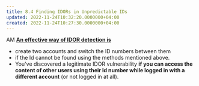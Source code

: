 ```yaml
---
title: 8.4 Finding IDORs in Unpredictable IDs
updated: 2022-11-24T10:32:20.0000000+04:00
created: 2022-11-24T10:27:30.0000000+04:00
---
```


AM
**<u>An effective way of IDOR detection is</u>**
- create two accounts and switch the ID numbers between them
- if the Id cannot be found using the methods mentioned above.
- You've discovered a legitimate IDOR vulnerability **if you can access the content of other users using their Id number while logged in with a different account** (or not logged in at all).

